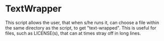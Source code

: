 # TextWrapper
This script allows the user, that when s/he runs it, can choose a file within the same directory as the script, to get "text-wrapped". This is useful for files, such as LICENSE(s), that can at times stray off in long lines.
